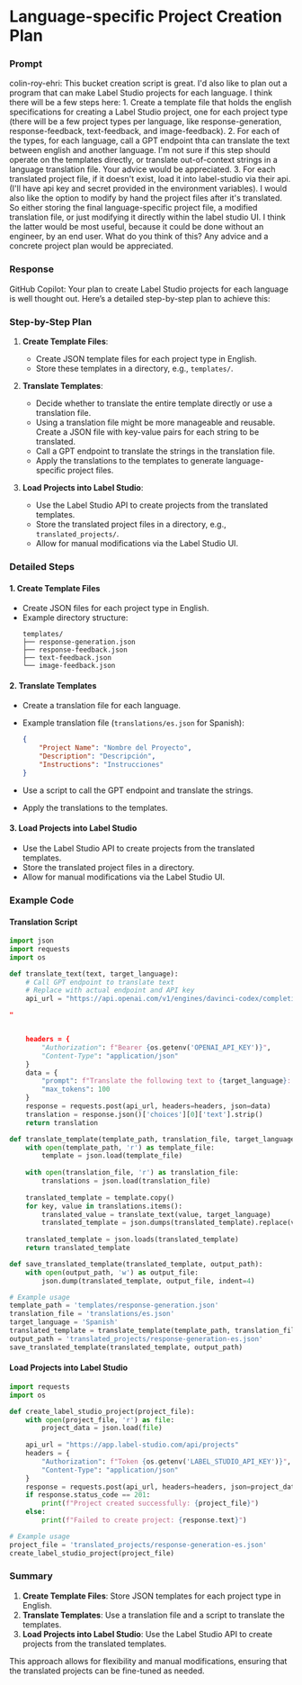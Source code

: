 # Language-specific Project Creation Plan
### Prompt
 colin-roy-ehri: This bucket creation script is great. I'd also like to plan out a program that can make Label Studio projects for each language. I think there will be a few steps here:  1. Create a template file that holds the english specifications for creating a Label Studio project, one for each project type (there will be a few project types per language, like response-generation, response-feedback, text-feedback, and image-feedback). 2. For each of the types, for each language, call a GPT endpoint thta can translate the text between english and another language. I'm not sure if this step should operate on the templates directly, or translate out-of-context strings in a language translation file. Your advice would be appreciated. 3. For each translated project file, if it doesn't exist, load it into label-studio via their api. (I'll have api key and secret provided in the environment variables). I would also like the option to modify by hand the project files after it's translated. So either storing the final language-specific project file, a modified translation file, or just modifying it directly within the label studio UI. I think the latter would be most useful, because it could be done without an engineer, by an end user.  What do you think of this? Any advice and a concrete project plan would be appreciated. 

### Response 
GitHub Copilot: Your plan to create Label Studio projects for each language is well thought out. Here’s a detailed step-by-step plan to achieve this:

### Step-by-Step Plan

1. **Create Template Files**:
    - Create JSON template files for each project type in English.
    - Store these templates in a directory, e.g., `templates/`.

2. **Translate Templates**:
    - Decide whether to translate the entire template directly or use a translation file.
    - Using a translation file might be more manageable and reusable. Create a JSON file with key-value pairs for each string to be translated.
    - Call a GPT endpoint to translate the strings in the translation file.
    - Apply the translations to the templates to generate language-specific project files.

3. **Load Projects into Label Studio**:
    - Use the Label Studio API to create projects from the translated templates.
    - Store the translated project files in a directory, e.g., `translated_projects/`.
    - Allow for manual modifications via the Label Studio UI.

### Detailed Steps

#### 1. Create Template Files
- Create JSON files for each project type in English.
- Example directory structure:
    ```
    templates/
    ├── response-generation.json
    ├── response-feedback.json
    ├── text-feedback.json
    └── image-feedback.json
    ```

#### 2. Translate Templates
- Create a translation file for each language.
- Example translation file (`translations/es.json` for Spanish):
    ```json
    {
        "Project Name": "Nombre del Proyecto",
        "Description": "Descripción",
        "Instructions": "Instrucciones"
    }
    ```

- Use a script to call the GPT endpoint and translate the strings.
- Apply the translations to the templates.

#### 3. Load Projects into Label Studio
- Use the Label Studio API to create projects from the translated templates.
- Store the translated project files in a directory.
- Allow for manual modifications via the Label Studio UI.

### Example Code

#### Translation Script
```python
import json
import requests
import os

def translate_text(text, target_language):
    # Call GPT endpoint to translate text
    # Replace with actual endpoint and API key
    api_url = "https://api.openai.com/v1/engines/davinci-codex/completions

"


    headers = {
        "Authorization": f"Bearer {os.getenv('OPENAI_API_KEY')}",
        "Content-Type": "application/json"
    }
    data = {
        "prompt": f"Translate the following text to {target_language}: {text}",
        "max_tokens": 100
    }
    response = requests.post(api_url, headers=headers, json=data)
    translation = response.json()['choices'][0]['text'].strip()
    return translation

def translate_template(template_path, translation_file, target_language):
    with open(template_path, 'r') as template_file:
        template = json.load(template_file)
    
    with open(translation_file, 'r') as translation_file:
        translations = json.load(translation_file)
    
    translated_template = template.copy()
    for key, value in translations.items():
        translated_value = translate_text(value, target_language)
        translated_template = json.dumps(translated_template).replace(value, translated_value)
    
    translated_template = json.loads(translated_template)
    return translated_template

def save_translated_template(translated_template, output_path):
    with open(output_path, 'w') as output_file:
        json.dump(translated_template, output_file, indent=4)

# Example usage
template_path = 'templates/response-generation.json'
translation_file = 'translations/es.json'
target_language = 'Spanish'
translated_template = translate_template(template_path, translation_file, target_language)
output_path = 'translated_projects/response-generation-es.json'
save_translated_template(translated_template, output_path)
```

#### Load Projects into Label Studio
```python
import requests
import os

def create_label_studio_project(project_file):
    with open(project_file, 'r') as file:
        project_data = json.load(file)
    
    api_url = "https://app.label-studio.com/api/projects"
    headers = {
        "Authorization": f"Token {os.getenv('LABEL_STUDIO_API_KEY')}",
        "Content-Type": "application/json"
    }
    response = requests.post(api_url, headers=headers, json=project_data)
    if response.status_code == 201:
        print(f"Project created successfully: {project_file}")
    else:
        print(f"Failed to create project: {response.text}")

# Example usage
project_file = 'translated_projects/response-generation-es.json'
create_label_studio_project(project_file)
```

### Summary
1. **Create Template Files**: Store JSON templates for each project type in English.
2. **Translate Templates**: Use a translation file and a script to translate the templates.
3. **Load Projects into Label Studio**: Use the Label Studio API to create projects from the translated templates.

This approach allows for flexibility and manual modifications, ensuring that the translated projects can be fine-tuned as needed.